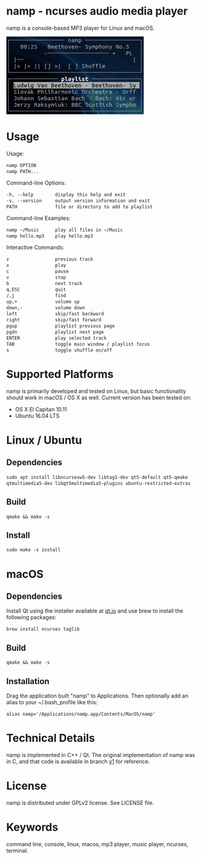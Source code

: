 namp - ncurses audio media player
=================================
namp is a console-based MP3 player for Linux and macOS.

![namp screenshot](/res/namp-screenshot.png)

Usage
=====
Usage:

    namp OPTION
    namp PATH...

Command-line Options:

    -h, --help        display this help and exit
    -v, --version     output version information and exit
    PATH              file or directory to add to playlist

Command-line Examples:

    namp ~/Music      play all files in ~/Music
    namp hello.mp3    play hello.mp3

Interactive Commands:

    z                 previous track
    x                 play
    c                 pause
    v                 stop
    b                 next track
    q,ESC             quit
    /,j               find
    up,+              volume up
    down,-            volume down
    left              skip/fast backward
    right             skip/fast forward
    pgup              playlist previous page
    pgdn              playlist next page
    ENTER             play selected track
    TAB               toggle main window / playlist focus
    s                 toggle shuffle on/off

Supported Platforms
===================
namp is primarily developed and tested on Linux, but basic functionality should work in macOS / OS X as well. Current version has been tested on:

- OS X El Capitan 10.11
- Ubuntu 16.04 LTS

Linux / Ubuntu
==============

Dependencies
------------

    sudo apt install libncursesw5-dev libtag1-dev qt5-default qt5-qmake qtmultimedia5-dev libqt5multimedia5-plugins ubuntu-restricted-extras

Build
-----

    qmake && make -s

Install
-------

    sudo make -s install

macOS
=====

Dependencies
------------
Install Qt using the installer available at [qt.io](https://www.qt.io/download/) and use brew to install
the following packages:

    brew install ncurses taglib

Build
-----

    qmake && make -s

Installation
------------
Drag the application built "namp" to Applications. Then optionally add an alias to your ~/.bash_profile
like this:

    alias namp='/Applications/namp.app/Contents/MacOS/namp'

Technical Details
=================
namp is implemented in C++ / Qt. The original implementation of namp was in C, and that code is available
in branch [v1](https://github.com/d99kris/namp/tree/v1) for reference.

License
=======
namp is distributed under GPLv2 license. See LICENSE file.

Keywords
========
command line, console, linux, macos, mp3 player, music player, ncurses, terminal.


